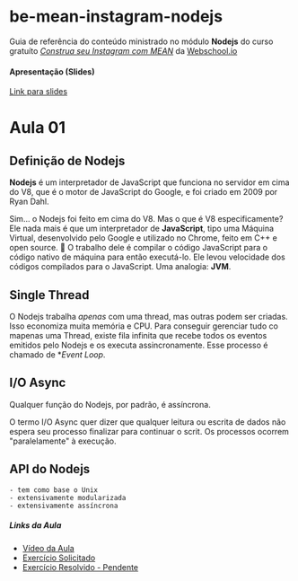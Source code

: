 # be-mean-instagram-nodejs 
Guia de referência do conteúdo ministrado no módulo **Nodejs** do curso gratuíto [*Construa seu Instagram com MEAN*](http://dagora.net/be-mean/) da [Webschool.io](https://github.com/Webschool-io/)

#### Apresentação (Slides)
[Link para slides](https://docs.google.com/presentation/d/1_CHh_fTkzgxAnxB3MlZ5WRhTqMLViMk__jkCZiZ3IMA/edit#slide=id.ge8762dc44_0_0)

# Aula 01 

## Definição de Nodejs

**Nodejs** é um interpretador de JavaScript que funciona no servidor em cima do V8, que é o motor de JavaScript do Google, e foi criado em 2009 por Ryan Dahl. 

Sim... o Nodejs foi feito em cima do V8. Mas o que é V8 especificamente? Ele nada mais é que um interpretador de **JavaScript**, tipo uma Máquina Virtual, desenvolvido pelo Google e utilizado no Chrome, feito em C++ e open source. :metal: O trabalho dele é compilar o código JavaScript para o código nativo de máquina para então executá-lo. Ele levou velocidade dos códigos compilados para o JavaScript. Uma analogia: **JVM**.

## Single Thread

O Nodejs trabalha *apenas* com uma thread, mas outras podem ser criadas. Isso economiza muita memória e CPU. Para conseguir gerenciar tudo co mapenas uma Thread, existe fila infinita que recebe todos os eventos emitidos pelo Nodejs e os executa assincronamente. Esse processo é chamado de **Event Loop*.

## I/O Async

Qualquer função do Nodejs, por padrão, é assíncrona. 

O termo I/O Async quer dizer que qualquer leitura ou escrita de dados não espera seu processo finalizar para continuar o scrit. Os processos ocorrem "paralelamente" à execução.

## API do Nodejs

```
- tem como base o Unix
- extensivamente modularizada
- extensivamente assíncrona
```

##### Links da Aula
- [Vídeo da Aula](https://www.youtube.com/watch?v=OgfO37F6mdg)
- [Exercício Solicitado](https://github.com/Webschool-io/be-mean-instagram/blob/master/Apostila/classes/nodejs/exercises/class-01.md)
- [Exercício Resolvido - Pendente](https://github.com/fauker/be-mean-instagram-nodejs/blob/master/exercises/class-01-resolved-fauker-lucas-moreira.md)










